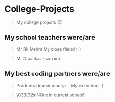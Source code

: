 # College-Projects
>My college projects 😇

##   My school teachers were/are
> Mr Rk Mehra My close friend :-)

> Mr Dipankar - current

## My best coding partners were/are
> Pradumya kumar maurya - My old school :(

> \033[32mNOne in current school!




